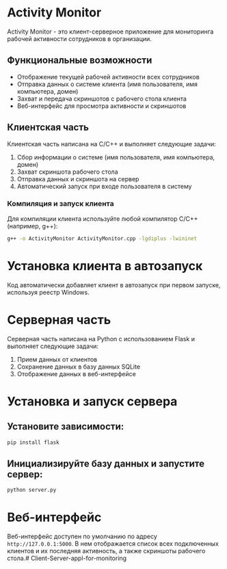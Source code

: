 # Activity Monitor

Activity Monitor - это клиент-серверное приложение для мониторинга рабочей активности сотрудников в организации.

## Функциональные возможности

- Отображение текущей рабочей активности всех сотрудников
- Отправка данных о системе клиента (имя пользователя, имя компьютера, домен)
- Захват и передача скриншотов с рабочего стола клиента
- Веб-интерфейс для просмотра активности и скриншотов

## Клиентская часть

Клиентская часть написана на C/C++ и выполняет следующие задачи:

1. Сбор информации о системе (имя пользователя, имя компьютера, домен)
2. Захват скриншота рабочего стола
3. Отправка данных и скриншота на сервер
4. Автоматический запуск при входе пользователя в систему

### Компиляция и запуск клиента

Для компиляции клиента используйте любой компилятор C/C++ (например, g++):

```sh
g++ -o ActivityMonitor ActivityMonitor.cpp -lgdiplus -lwininet
```

# Установка клиента в автозапуск
Код автоматически добавляет клиент в автозапуск при первом запуске, используя реестр Windows.

# Серверная часть
Серверная часть написана на Python с использованием Flask и выполняет следующие задачи:

1. Прием данных от клиентов
2. Сохранение данных в базу данных SQLite
3. Отображение данных в веб-интерфейсе

# Установка и запуск сервера
## Установите зависимости:
```sh
pip install flask
```
## Инициализируйте базу данных и запустите сервер:
```sh
python server.py
```
# Веб-интерфейс
Веб-интерфейс доступен по умолчанию по адресу ```http://127.0.0.1:5000```. В нем отображается список всех подключенных клиентов и их последняя активность, а также скриншоты рабочего стола.# Client-Server-appl-for-monitoring
